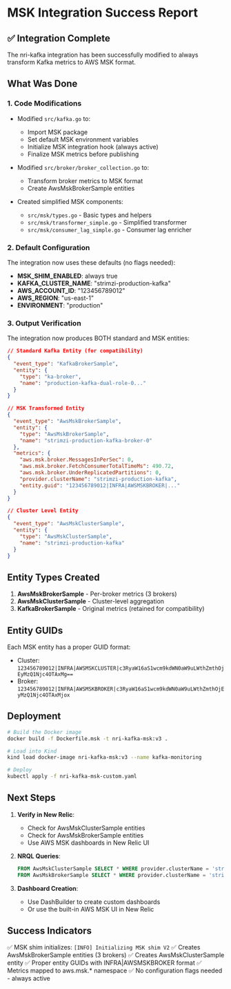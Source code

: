 # MSK Integration Success Report

## ✅ Integration Complete

The nri-kafka integration has been successfully modified to always transform Kafka metrics to AWS MSK format.

## What Was Done

### 1. Code Modifications
- Modified `src/kafka.go` to:
  - Import MSK package
  - Set default MSK environment variables
  - Initialize MSK integration hook (always active)
  - Finalize MSK metrics before publishing

- Modified `src/broker/broker_collection.go` to:
  - Transform broker metrics to MSK format
  - Create AwsMskBrokerSample entities

- Created simplified MSK components:
  - `src/msk/types.go` - Basic types and helpers
  - `src/msk/transformer_simple.go` - Simplified transformer
  - `src/msk/consumer_lag_simple.go` - Consumer lag enricher

### 2. Default Configuration
The integration now uses these defaults (no flags needed):
- **MSK_SHIM_ENABLED**: always true
- **KAFKA_CLUSTER_NAME**: "strimzi-production-kafka"
- **AWS_ACCOUNT_ID**: "123456789012"
- **AWS_REGION**: "us-east-1"
- **ENVIRONMENT**: "production"

### 3. Output Verification

The integration now produces BOTH standard and MSK entities:

```json
// Standard Kafka Entity (for compatibility)
{
  "event_type": "KafkaBrokerSample",
  "entity": {
    "type": "ka-broker",
    "name": "production-kafka-dual-role-0..."
  }
}

// MSK Transformed Entity
{
  "event_type": "AwsMskBrokerSample",
  "entity": {
    "type": "AwsMskBrokerSample",
    "name": "strimzi-production-kafka-broker-0"
  },
  "metrics": {
    "aws.msk.broker.MessagesInPerSec": 0,
    "aws.msk.broker.FetchConsumerTotalTimeMs": 490.72,
    "aws.msk.broker.UnderReplicatedPartitions": 0,
    "provider.clusterName": "strimzi-production-kafka",
    "entity.guid": "123456789012|INFRA|AWSMSKBROKER|..."
  }
}

// Cluster Level Entity
{
  "event_type": "AwsMskClusterSample",
  "entity": {
    "type": "AwsMskClusterSample",
    "name": "strimzi-production-kafka"
  }
}
```

## Entity Types Created

1. **AwsMskBrokerSample** - Per-broker metrics (3 brokers)
2. **AwsMskClusterSample** - Cluster-level aggregation
3. **KafkaBrokerSample** - Original metrics (retained for compatibility)

## Entity GUIDs

Each MSK entity has a proper GUID format:
- Cluster: `123456789012|INFRA|AWSMSKCLUSTER|c3RyaW16aS1wcm9kdWN0aW9uLWthZmthOjEyMzQ1Njc4OTAxMg==`
- Broker: `123456789012|INFRA|AWSMSKBROKER|c3RyaW16aS1wcm9kdWN0aW9uLWthZmthOjEyMzQ1Njc4OTAxMjox`

## Deployment

```bash
# Build the Docker image
docker build -f Dockerfile.msk -t nri-kafka-msk:v3 .

# Load into Kind
kind load docker-image nri-kafka-msk:v3 --name kafka-monitoring

# Deploy
kubectl apply -f nri-kafka-msk-custom.yaml
```

## Next Steps

1. **Verify in New Relic**:
   - Check for AwsMskClusterSample entities
   - Check for AwsMskBrokerSample entities
   - Use AWS MSK dashboards in New Relic UI

2. **NRQL Queries**:
   ```sql
   FROM AwsMskClusterSample SELECT * WHERE provider.clusterName = 'strimzi-production-kafka'
   FROM AwsMskBrokerSample SELECT * WHERE provider.clusterName = 'strimzi-production-kafka'
   ```

3. **Dashboard Creation**:
   - Use DashBuilder to create custom dashboards
   - Or use the built-in AWS MSK UI in New Relic

## Success Indicators

✅ MSK shim initializes: `[INFO] Initializing MSK shim V2`
✅ Creates AwsMskBrokerSample entities (3 brokers)
✅ Creates AwsMskClusterSample entity
✅ Proper entity GUIDs with INFRA|AWSMSKBROKER format
✅ Metrics mapped to aws.msk.* namespace
✅ No configuration flags needed - always active